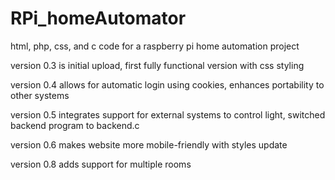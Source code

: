 # RPi_homeAutomator
html, php, css, and c code for a raspberry pi home automation project

version 0.3 is initial upload, first fully functional version with css styling

version 0.4 allows for automatic login using cookies, enhances portability to other systems

version 0.5 integrates support for external systems to control light, switched backend program to backend.c

version 0.6 makes website more mobile-friendly with styles update

version 0.8 adds support for multiple rooms
